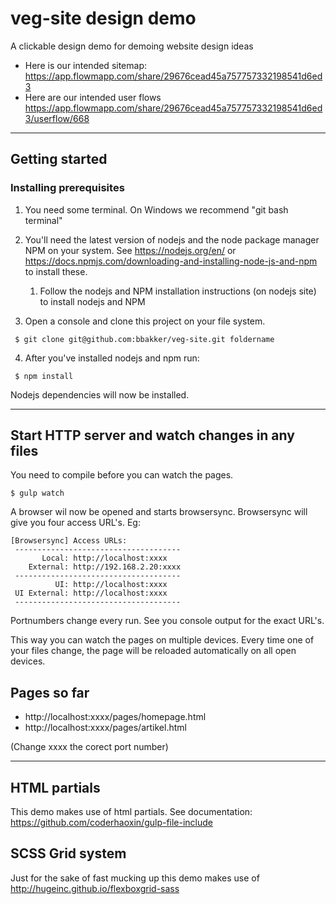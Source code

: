 # veg-site design demo
A clickable design demo for demoing website design ideas  

* Here is our intended sitemap: https://app.flowmapp.com/share/29676cead45a757757332198541d6ed3
* Here are our intended user flows https://app.flowmapp.com/share/29676cead45a757757332198541d6ed3/userflow/668


---
## Getting started

### Installing prerequisites
1.  You need some terminal. On Windows we recommend "git bash terminal"

2. You'll need the latest version of nodejs and the node package manager NPM on your system. See https://nodejs.org/en/ or https://docs.npmjs.com/downloading-and-installing-node-js-and-npm to install these.

    1. Follow the nodejs and NPM installation instructions (on nodejs site) to install nodejs and NPM

3. Open a console and clone this project on your file system.
```
 $ git clone git@github.com:bbakker/veg-site.git foldername
```
4. After you've installed nodejs and npm run:

```
 $ npm install
```
Nodejs dependencies will now be installed.

---
## Start HTTP server and watch changes in any files

You need to compile before you can watch the pages.

    $ gulp watch

A browser wil now be opened and starts browsersync.
Browsersync will give you four access URL's. Eg:
    
    [Browsersync] Access URLs:
     -------------------------------------
           Local: http://localhost:xxxx
        External: http://192.168.2.20:xxxx
     -------------------------------------
              UI: http://localhost:xxxx
     UI External: http://localhost:xxxx
     -------------------------------------

Portnumbers change every run. See you console output for the exact URL's.

This way you can watch the pages on multiple devices. Every time one of your files change, the page will be reloaded automatically on all open devices.

## Pages so far
* http://localhost:xxxx/pages/homepage.html
* http://localhost:xxxx/pages/artikel.html

(Change xxxx the corect port number) 

---
## HTML partials
This demo makes use of html partials. See documentation: https://github.com/coderhaoxin/gulp-file-include

## SCSS Grid system
Just for the sake of fast mucking up this demo makes use of http://hugeinc.github.io/flexboxgrid-sass